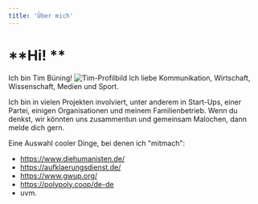 ```yaml
---
title: 'Über mich'
---
```


# **Hi! **
Ich bin Tim Büning! ![Tim-Profilbild](Tim-Profilbild.png "Tim-Profilbild")
Ich liebe Kommunikation, Wirtschaft, Wissenschaft, Medien und Sport. 

Ich bin in vielen Projekten involviert, unter anderem in Start-Ups, einer Partei, einigen Organisationen und meinem Familienbetrieb.
Wenn du denkst, wir könnten uns zusammentun und gemeinsam Malochen, dann melde dich gern.

Eine Auswahl cooler Dinge, bei denen ich "mitmach":

* https://www.diehumanisten.de/
* https://aufklaerungsdienst.de/
* https://www.gwup.org/
* https://polypoly.coop/de-de
* uvm.
